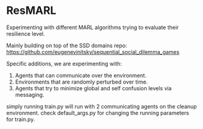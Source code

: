 # ResMARL
Experimenting with different MARL algorithms trying to evaluate their resilience level.

Mainly building on top of the SSD domains repo: https://github.com/eugenevinitsky/sequential_social_dilemma_games

Specific additions, we are experimenting with:
1. Agents that can communicate over the environment.
2. Environments that are randomly perturbed over time.
3. Agents that try to minimize global and self confusion levels via messaging.

simply running train.py will run with 2 communicating agents on the cleanup environment.
check default_args.py for changing the running parameters for train.py.
